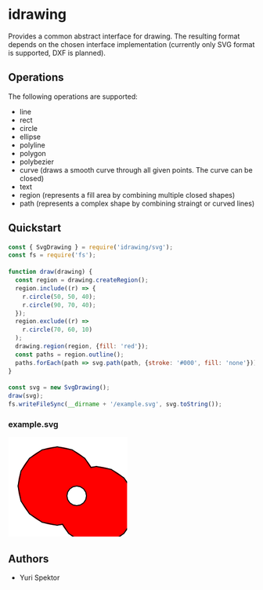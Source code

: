 # idrawing
Provides a common abstract interface for drawing. The resulting format depends on the chosen interface implementation (currently only SVG format is supported, DXF is planned).

## Operations
The following operations are supported:
* line
* rect
* circle
* ellipse
* polyline
* polygon
* polybezier
* curve (draws a smooth curve through all given points. The curve can be closed)
* text
* region (represents a fill area by combining multiple closed shapes)
* path (represents a complex shape by combining straingt or curved lines)

## Quickstart
```javascript
const { SvgDrawing } = require('idrawing/svg');
const fs = require('fs');

function draw(drawing) {
  const region = drawing.createRegion();
  region.include((r) => {
    r.circle(50, 50, 40);
    r.circle(90, 70, 40);
  });
  region.exclude((r) => 
    r.circle(70, 60, 10)
  );
  drawing.region(region, {fill: 'red'});
  const paths = region.outline();
  paths.forEach(path => svg.path(path, {stroke: '#000', fill: 'none'}));
}

const svg = new SvgDrawing();
draw(svg);
fs.writeFileSync(__dirname + '/example.svg', svg.toString());
```
### example.svg
<img src="./examples/basic-svg/example.svg">

## Authors
* Yuri Spektor